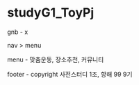 # studyG1_ToyPj



<CONTENTS>

gnb - x

nav > menu

menu - 맞춤운동, 장소추천, 커뮤니티

footer - copyright 사전스터디 1조, 항해 99 9기 
